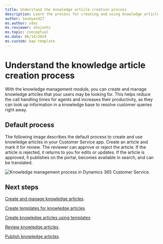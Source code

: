 ```yaml
---
title: Understand the knowledge article creation process
description: Learn the process for creating and using knowledge articles.
author: Soumyasd27
ms.author: sdas
ms.reviewer: shujoshi
ms.topic: conceptual
ms.date: 06/14/2024
ms.custom: bap-template
---
```


# Understand the knowledge article creation process

With the knowledge management module, you can create and manage knowledge articles that your users may be looking for. This helps reduce the call handling times for agents and increases their productivity, as they can look up information in a knowledge base to resolve customer queries right away.

## Default process

The following image describes the default process to create and use knowledge articles in your Customer Service app. Create an article and mark it for review. The reviewer can approve or reject the article. If the article is rejected, it returns to you for edits or updates. If the article is approved, it publishes on the portal, becomes available in search, and can be translated.
  
![Knowledge management process in Dynamics 365 Customer Service.](../media/v8-km-walkthrough.png "Knowledge management process in Dynamics 365 Customer Service.")  
 
## Next steps

[Create and manage knowledge articles](customer-service-hub-user-guide-knowledge-article.md#create-and-manage-knowledge-articles).

[Create templates for knowledge articles](create-templates-knowledge-article.md#create-templates-for-knowledge-articles)

[Create knowledge articles using templates](customer-service-hub-user-guide-knowledge-article.md#create-knowledge-articles-using-templates)

[Review knowledge articles](review-ka.md#review-knowledge-articles).

[Publish knowledge articles](publish-ka.md#publish-knowledge-articles).
